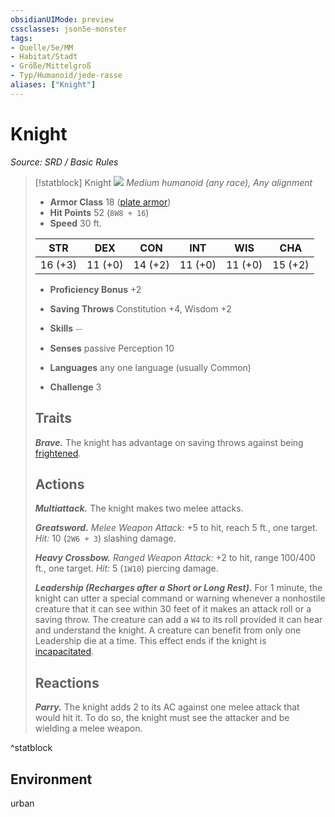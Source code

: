 ```yaml
---
obsidianUIMode: preview
cssclasses: json5e-monster
tags:
- Quelle/5e/MM
- Habitat/Stadt
- Größe/Mittelgroß
- Typ/Humanoid/jede-rasse
aliases: ["Knight"]
---
```

# Knight
*Source: SRD / Basic Rules*  

> [!statblock] Knight
> ![](compendium/bestiary/humanoid/token/knight.png#token)
> *Medium humanoid (any race), Any alignment*
> 
> - **Armor Class** 18  ([plate armor](compendium/items/plate-armor.md))
> - **Hit Points** 52 (`8W8 + 16`)
> - **Speed** 30 ft.
> 
> |STR|DEX|CON|INT|WIS|CHA|
> |:---:|:---:|:---:|:---:|:---:|:---:|
> |16 (+3)|11 (+0)|14 (+2)|11 (+0)|11 (+0)|15 (+2)|
> 
> - **Proficiency Bonus** +2
> - **Saving Throws** Constitution +4, Wisdom +2
> - **Skills** ⏤
> - **Senses** passive Perception 10
> 
> - **Languages** any one language (usually Common)
> - **Challenge** 3
> 
> ## Traits
> 
> ***Brave.*** The knight has advantage on saving throws against being [frightened](rules/conditions.md#frightened).
> 
> ## Actions
> 
> ***Multiattack.*** The knight makes two melee attacks.
> 
> ***Greatsword.*** *Melee Weapon Attack:* +5 to hit, reach 5 ft., one target. *Hit:* 10 (`2W6 + 3`) slashing damage.
> 
> ***Heavy Crossbow.*** *Ranged Weapon Attack:* +2 to hit, range 100/400 ft., one target. *Hit:* 5 (`1W10`) piercing damage.
> 
> ***Leadership (Recharges after a Short or Long Rest).*** For 1 minute, the knight can utter a special command or warning whenever a nonhostile creature that it can see within 30 feet of it makes an attack roll or a saving throw. The creature can add a `W4` to its roll provided it can hear and understand the knight. A creature can benefit from only one Leadership die at a time. This effect ends if the knight is [incapacitated](rules/conditions.md#incapacitated).
> 
> ## Reactions
> 
> ***Parry.*** The knight adds 2 to its AC against one melee attack that would hit it. To do so, the knight must see the attacker and be wielding a melee weapon.

^statblock

## Environment

urban